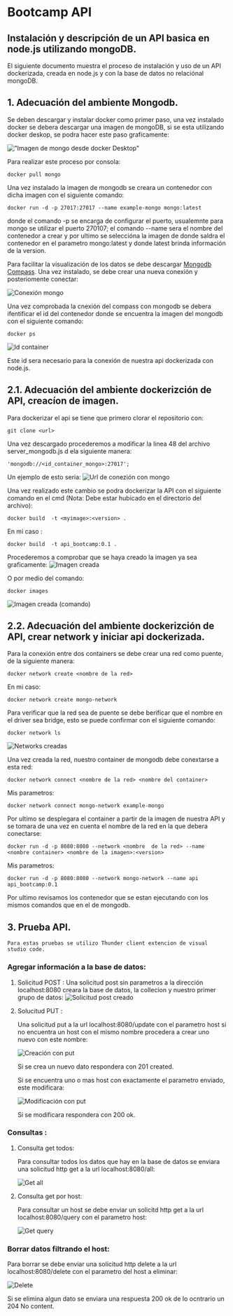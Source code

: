 # Bootcamp API
## Instalación y descripción de un API basica en node.js utilizando mongoDB.

El siguiente documento muestra el proceso de instalación y uso de un API dockerizada, creada en node.js  y con la base de datos no relaciónal mongoDB.

## 1. Adecuación del ambiente Mongodb.

Se deben  descargar y instalar docker  como primer paso, una vez instalado docker se debera descargar una imagen de mongoDB, si se esta utilizando docker deskop, se podra hacer este paso graficamente:



!["Imagen de mongo desde docker Desktop"](img/img_mongo.png)

Para realizar este proceso por consola:
    
    docker pull mongo

Una vez instalado la imagen de mongodb se creara un contenedor con dicha imagen con el siguiente comando: 

    docker run -d -p 27017:27017 --name example-mongo mongo:latest

donde el comando -p se encarga de configurar el puerto, usualemnte para mongo se utilizar el puerto 270107; el comando --name sera el nombre del contenedor a crear y por ultimo se seleccióna la imagen de donde saldra el contenedor  en el parametro mongo:latest y donde latest brinda información de la version.

Para facilitar la visualización de los datos se debe descargar [Mongodb Compass](https://www.mongodb.com/try/download/compass). Una vez instalado, se debe crear una nueva conexión y posteriomente conectar:

 ![Conexión mongo ](./img/mong_compass.png)

Una vez comprobada la cnexión del compass con mongodb se debera  ifentificar el id del contenedor donde se encuentra la imagen del mongodb con el siguiente comando:

    docker ps
    
![Id container](./img/id_container.png)

Este id sera necesario para la conexión de nuestra api dockerizada con node.js.

## 2.1. Adecuación del ambiente dockerizción de API, creacíon de imagen.

Para dockerizar el api se tiene que primero clorar el repositorio  con:
    
    git clone <url>

Una vez descargado  procederemos a modificar la linea 48 del archivo server_mongodb.js  d ela siguiente manera:

    'mongodb://<id_container_mongo>:27017';

Un ejemplo de esto seria:
![Url de conezión con mongo](./img/conexion_mongo.png)

Una vez realizado este cambio se podra dockerizar la API con el siguiente comando en el cmd (Nota: Debe estar hubicado en el directorio del archivo):

    docker build  -t <myimage>:<version> .

En mi caso :

    docker build  -t api_bootcamp:0.1 .
    

Procederemos a comprobar que se haya creado la imagen ya sea graficamente:
![Imagen creada](./img/img_API.png)

O por medio del comando:

    docker images

![Imagen creada (comando)](./img/docker_images.png)


## 2.2. Adecuación del ambiente dockerizción de API, crear network y iniciar api dockerizada.

Para la conexión entre dos containers se debe crear una red como puente, de la siguiente manera:

    docker network create <nombre de la red>

En mi caso: 
    
    docker network create mongo-network

Para verificar que la red  sea de puente se debe berificar que el nombre  en el driver sea bridge, esto se puede confirmar con el siguiente comando:

    docker network ls

![Networks creadas](./img/networks.png)

Una vez creada la red, nuestro container de mongodb debe conextarse a  esta red:

    docker network connect <nombre de la red> <nombre del container>

Mis parametros:

    docker network connect mongo-network example-mongo


Por ultimo se desplegara el container a partir de la imagen de nuestra API y se tomara de una vez en cuenta el nombre de la red en la que debera conectarse:

    docker run -d -p 8080:8080 --network <nombre  de la red> --name <nombre container> <nombre de la imagen>:<version>

Mis parametros:

    docker run -d -p 8080:8080 --network mongo-network --name api api_bootcamp:0.1

Por ultimo revisamos los contenedor que se estan ejecutando con los mismos comandos que en el de mongodb.

## 3. Prueba API.
    Para estas pruebas se utilizo Thunder client extencion de visual studio code.
### Agregar información a la base de datos:
 
 1. Solicitud POST :
   Una solicitud post sin parametros a la dirección localhost:8080 creara la base de datos, la collecion y  nuestro primer grupo de datos:
    ![Solicitud post  creado](./img/post.png)

2. Solucitud PUT : 
   
   Una solicitud put a la url localhost:8080/update con el parametro host si no encuentra un host con el mismo nombre procedera a crear uno nuevo con este nombre:

   ![Creación con put](./img/put_nuevo.png)

   Si se crea un nuevo dato respondera con 201 created.

   Si se encuentra uno o mas host con exactamente el parametro enviado, este modificara:

   ![Modificación con put](./img/put_update.png)

   Si se modificara respondera con 200 ok.

### Consultas :

1. Consulta get todos:

    Para consultar todos los datos que hay en la base de datos se enviara una solicitud http get a la url localhost:8080/all:

    ![Get all](./img/get_all.png)

2. Consulta get por host:

    Para consultar un host se debe enviar un solicitd http get a la url localhost:8080/query con  el parametro host:

    ![Get query](./img/get_some.png)

### Borrar datos filtrando el host:

Para borrar se debe enviar una solicitud http delete a la url localhost:8080/delete con el parametro del host a eliminar:

![Delete](./img/delete.png)

Si se elimina algun dato se enviara una respuesta 200 ok de lo ocntrario un 204 No content.
